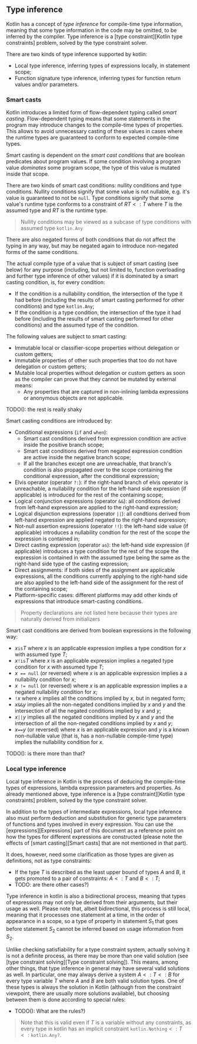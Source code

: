 ## Type inference

Kotlin has a concept of *type inference* for compile-time type information,
meaning that some type information in the code may be omitted, to be inferred by
the compiler. Type inference is a [type constraint][Kotlin type constraints] problem,
solved by the type constraint solver.

There are two kinds of type inference supported by kotlin:

- Local type inference, inferring types of expressions locally, in statement scope;
- Function signature type inference, inferring types for function return values
  and/or parameters.

### Smart casts

Kotlin introduces a limited form of flow-dependent typing called
*smart casting*. Flow-dependent typing means that some statements in the program
may introduce changes to the compile-time types of properties. This allows
to avoid unnecessary casting of these values in cases where the runtime types
are guaranteed to conform to expected compile-time types.

Smart casting is dependent on the *smart cast conditions* that are boolean predicates
about program values. If some condition involving a program value *dominates*
some program scope, the type of this value is mutated inside that scope.

There are two kinds of smart cast conditions: nullity conditions and type conditions.
Nullity conditions signify that some value is not nullable, e.g. it's value
is guaranteed to not be `null`. Type conditions signify that some value's runtime
type conforms to a constraint of $RT <: T$ where $T$ is the assumed type and
$RT$ is the runtime type.

> Nullity conditions may be viewed as a subcase of type conditions with
> assumed type `kotlin.Any`

There are also negated forms of both conditions that do not affect the typing
in any way, but may be negated again to introduce non-negated forms of the same conditions.

The actual compile type of a value that is subject of smart casting (see below)
for any purpose (including, but not limited to, function overloading and
further type inference of other values) if it is dominated by a smart casting
condition, is, for every condition:

- If the condition is a nullability condition, the intersection of the type
  it had before (including the results of smart casting performed for other conditions) and
  type `kotlin.Any`;
- If the condition is a type condition, the intersection of the type it had before
  (including the results of smart casting performed for other conditions) and
  the assumed type of the condition.

The following values are subject to smart casting:

- Immutable local or classifier-scope properties without delegation or custom getters;
- Immutable properties of other such properties that too do not have delegation or
  custom getters;
- Mutable local properties without delegation or custom getters as soon as the compiler can prove
  that they cannot be mutated by external means:
    - Any properties that are captured in non-inlining lambda expressions or anonymous objects
      are not applicable.

TODO(): the rest is really shaky

Smart casting conditions are introduced by:

- Conditional expressions (`if` and `when`):
    - Smart cast conditions derived from expression condition are active inside
      the positive branch scope;
    - Smart cast conditions derived from negated expression condition are active
      inside the negative branch scope;
    - If all the branches except one are unreachable, that branch's condition is
      also propagated over to the scope containing the conditional expression,
      after the conditional expression;
- Elvis operator (operator `?:`): if the right-hand branch of elvis operator
  is unreachable, a nullability condition for the left-hand side expression
  (if applicable) is introduced for the rest of the containing scope;
- Logical conjunction expressions (operator `&&`): all conditions derived from
  left-hand expression are applied to the right-hand expression;
- Logical disjunction expressions (operator `||`): all condtions derived from
  left-hand expression are applied negated to the right-hand expression;
- Not-null assertion expressions (operator `!!`): the left-hand side value
  (if applicable) introduces a nullability condtion for the rest of the scope
  the expression is contained in;
- Direct casting expression (operator `as`): the left-hand side expression
  (if applicable) introduces a type condition for the rest of the scope
  the expression is contained in with the assumed type
  being the same as the right-hand side type of the casting expression;
- Direct assignments: if both sides of the assignment are applicable expressions,
  all the conditions currently applying to the right-hand side are also applied to the left-hand
  side of the assignment for the rest of the containing scope;
- Platform-specific cases: different platforms may add other kinds of expressions
  that introduce smart-casting conditions.

> Property declarations are not listed here because their types are naturally
> derived from initializers

Smart cast conditions are derived from boolean expressions in the following way:

- $x$` is `$T$ where $x$ is an applicable expression implies a
  type condition for $x$ with assumed type $T$;
- $x$` !is `$T$ where $x$ is an applicable expression implies a
  negated type condition for $x$ with assumed type $T$;
- $x$` == null` (or reversed) where $x$ is an applicable expression implies a
  a nullability condition for $x$;
- $x$` != null` (or reversed) where $x$ is an applicable expression implies a
  a negated nullability condition for $x$;
- `!`$x$ where $x$ implies all the conditions implied by $x$, but in
  negated form;
- $x$` && `$y$ implies all the non-negated conditions implied by $x$ and $y$
  and the intersection of all the negated conditions implied by $x$ and $y$;
- $x$` || `$y$ implies all the negated conditions implied by $x$ and $y$
  and the intersection of all the non-negated conditions implied by $x$ and $y$;
- $x$` == `$y$ (or reversed) where $x$ is an applicable expression and $y$ is a known non-nullable
  value (that is, has a non-nullable compile-time type) implies the nullability
  condition for $x$.

TODO(): is there more than that?

### Local type inference

Local type inference in Kotlin is the process of deducing the compile-time types of
expressions, lambda expression parameters and properties.
As already mentioned above, type inference is a [type constraint][Kotlin type constraints] problem,
solved by the type constraint solver.

In addition to the types of intermediate expressions, local type inference also must
perform deduction and substitution for generic type parameters of functions and types
involved in every expression. You can use the [expressions][Expressions] part of this
document as a reference point on how the types for different expressions are constructed
(please note the effects of [smart casting][Smart casts] that are not mentioned in that part).

It does, however, need some clarification as those types are given as definitions, not
as type constraints:

- If the type $T$ is described as the least upper bound of types $A$ and $B$,
  it gets promoted to a pair of constraints: $A <: T$ and $B <: T$;
- TODO: are there other cases?)

Type inference in kotlin is also a bidirectional process, meaning that types of
expressions may not only be derived from their arguments, but their usage as well.
Please note that, albeit bidirectional, this process is still local, meaning that
it processes one statement at a time, in the order of appearance in a scope, so
a type of property in statement $S_1$ that goes before statement $S_2$ cannot be
inferred based on usage information from $S_2$.

Unlike checking satisfiability for a type constraint system, actually solving it
is not a definite process, as there may be more than one valid solution
(see [type constraint solving][Type constraint solving]). This means, among other
things, that type inference in general may have several valid solutions as well.
In particular, one may always derive a system $A <: T <: B$ for every type variable $T$
where $A$ and $B$ are both valid solution types. One of these types is always the
solution in Kotlin (although from the constraint viewpoint, there are usually more
solutions available), but choosing between them is done according to
special rules:

- TODO(): What are the rules?)

> Note that this is valid even if $T$ is a variable without any constraints,
> as every type in kotlin has an implicit constraint
> $\mathtt{kotlin.Nothing} <: T <: \mathtt{kotlin.Any?}$.
